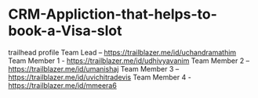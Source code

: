 # CRM-Appliction-that-helps-to-book-a-Visa-slot
trailhead profile
Team Lead – https://trailblazer.me/id/uchandramathim
Team Member 1 - https://trailblazer.me/id/udhivyavanim
Team Member 2 – https://trailblazer.me/id/umanishaj
Team Member 3 – https://trailblazer.me/id/uvichitradevis
Team Member 4 - https://trailblazer.me/id/mmeera6
